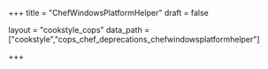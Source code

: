 +++
title = "ChefWindowsPlatformHelper"
draft = false

layout = "cookstyle_cops"
data_path = ["cookstyle","cops_chef_deprecations_chefwindowsplatformhelper"]

+++

<!-- The content of this page is automatically generated from the
cops_chef_deprecations_chefwindowsplatformhelper.yml file in github.com/chef/cookstyle/blob/main/docs-chef-io/data/cookstyle/. -->
